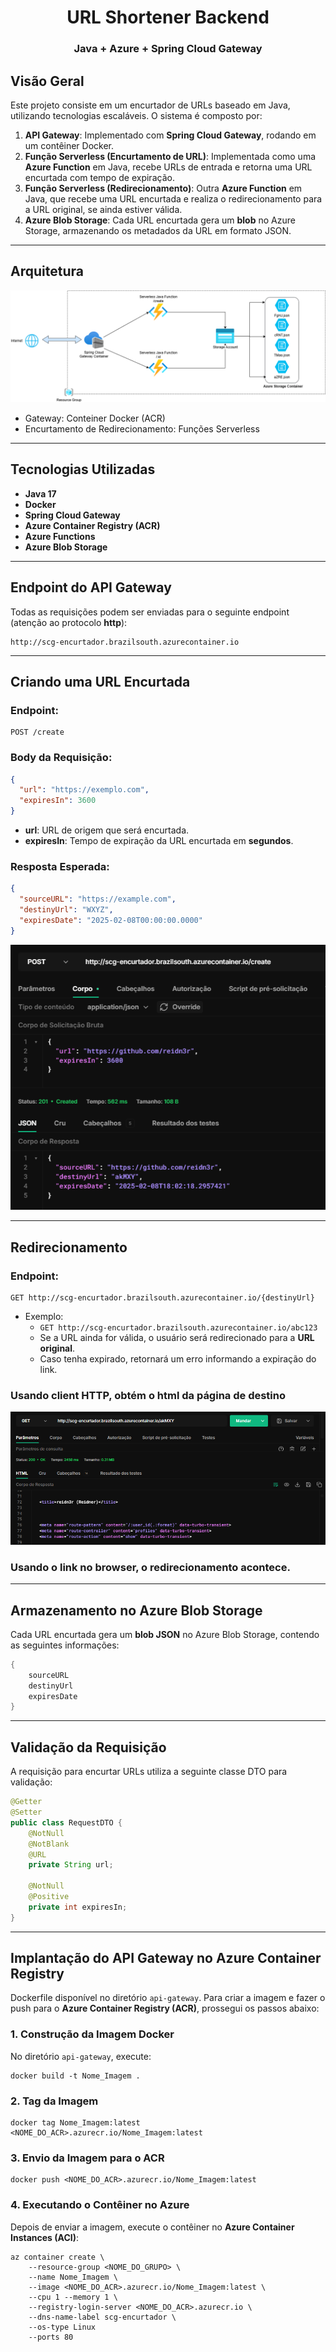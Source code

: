 <h1 align="center">
    URL Shortener Backend
</h1>
<h3 align="center">
    Java + Azure + Spring Cloud Gateway
</h3>

## Visão Geral
Este projeto consiste em um encurtador de URLs baseado em Java, utilizando tecnologias escaláveis. O sistema é composto por:

1. **API Gateway**: Implementado com **Spring Cloud Gateway**, rodando em um contêiner Docker.
2. **Função Serverless (Encurtamento de URL)**: Implementada como uma **Azure Function** em Java, recebe URLs de entrada e retorna uma URL encurtada com tempo de expiração.
3. **Função Serverless (Redirecionamento)**: Outra **Azure Function** em Java, que recebe uma URL encurtada e realiza o redirecionamento para a URL original, se ainda estiver válida.
4. **Azure Blob Storage**: Cada URL encurtada gera um **blob** no Azure Storage, armazenando os metadados da URL em formato JSON.

---

## Arquitetura
<p align="center">
    <img src="_assets/azure-url-shortener.drawio.png" alt="Software Architecture">
</p>

- Gateway: Conteiner Docker (ACR)
- Encurtamento de Redirecionamento: Funções Serverless

---

## Tecnologias Utilizadas
- **Java 17**
- **Docker**
- **Spring Cloud Gateway**
- **Azure Container Registry (ACR)**
- **Azure Functions**
- **Azure Blob Storage**

---

## Endpoint do API Gateway
Todas as requisições podem ser enviadas para o seguinte endpoint (atenção ao protocolo **http**):

```
http://scg-encurtador.brazilsouth.azurecontainer.io
```

---

## Criando uma URL Encurtada
### **Endpoint:**
```
POST /create
```

### **Body da Requisição:**
```json
{
  "url": "https://exemplo.com",
  "expiresIn": 3600
}
```
- **url**: URL de origem que será encurtada.
- **expiresIn**: Tempo de expiração da URL encurtada em **segundos**.

### **Resposta Esperada:**
```json
{
  "sourceURL": "https://example.com",
  "destinyUrl": "WXYZ",
  "expiresDate": "2025-02-08T00:00:00.0000"
}
```
<p align="center">
    <img src="_assets/create-req.png" alt="Software Architecture">
</p>

---

## Redirecionamento
### **Endpoint:**
```
GET http://scg-encurtador.brazilsouth.azurecontainer.io/{destinyUrl}
```

- Exemplo:
  - `GET http://scg-encurtador.brazilsouth.azurecontainer.io/abc123`
  - Se a URL ainda for válida, o usuário será redirecionado para a **URL original**.
  - Caso tenha expirado, retornará um erro informando a expiração do link.


### Usando client HTTP, obtém o html da página de destino 
<p align="center">
    <img src="_assets/redirect-req.png" alt="Software Architecture">
</p>

### Usando o link no browser, o redirecionamento acontece.

---

## Armazenamento no Azure Blob Storage
Cada URL encurtada gera um **blob JSON** no Azure Blob Storage, contendo as seguintes informações:

```java
{
    sourceURL
    destinyUrl
    expiresDate
}
```

---

## Validação da Requisição
A requisição para encurtar URLs utiliza a seguinte classe DTO para validação:

```java
@Getter
@Setter
public class RequestDTO {
    @NotNull
    @NotBlank
    @URL
    private String url;

    @NotNull
    @Positive
    private int expiresIn;
}
```

---

## Implantação do API Gateway no Azure Container Registry
Dockerfile disponível no diretório `api-gateway`. Para criar a imagem e fazer o push para o **Azure Container Registry (ACR)**, prossegui os passos abaixo:

### **1. Construção da Imagem Docker**
No diretório `api-gateway`, execute:
```
docker build -t Nome_Imagem .
```

### **2. Tag da Imagem**
```
docker tag Nome_Imagem:latest <NOME_DO_ACR>.azurecr.io/Nome_Imagem:latest
```

### **3. Envio da Imagem para o ACR**
```
docker push <NOME_DO_ACR>.azurecr.io/Nome_Imagem:latest
```

### **4. Executando o Contêiner no Azure**
Depois de enviar a imagem, execute o contêiner no **Azure Container Instances (ACI)**:
```
az container create \
    --resource-group <NOME_DO_GRUPO> \
    --name Nome_Imagem \
    --image <NOME_DO_ACR>.azurecr.io/Nome_Imagem:latest \
    --cpu 1 --memory 1 \
    --registry-login-server <NOME_DO_ACR>.azurecr.io \
    --dns-name-label scg-encurtador \
    --os-type Linux
    --ports 80
```
